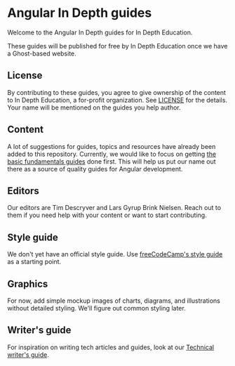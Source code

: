 # Angular In Depth guides
Welcome to the Angular In Depth guides for In Depth Education.

These guides will be published for free by In Depth Education once we have a
Ghost-based website.

## License
By contributing to these guides, you agree to give ownership of the content to
In Depth Education, a for-profit organization. See [LICENSE](./LICENSE) for the
details. Your name will be mentioned on the guides you help author.

## Content
A lot of suggestions for guides, topics and resources have already been added
to this repository. Currently, we would like to focus on getting [the basic
fundamentals guides](./fundamentals/angular-fundamentals.md) done first. This
will help us put our name out there as a source of quality guides for Angular
development.

## Editors
Our editors are Tim Descryver and Lars Gyrup Brink Nielsen. Reach out to them
if you need help with your content or want to start contributing.

## Style guide
We don't yet have an official style guide. Use [freeCodeCamp's style guide](https://github.com/freeCodeCamp/freeCodeCamp/blob/master/docs/style-guide-for-guide-articles.md)
as a starting point.

## Graphics
For now, add simple mockup images of charts, diagrams, and illustrations without
detailed styling. We'll figure out common styling later.

## Writer's guide
For inspiration on writing tech articles and guides, look at our [Technical
writer's guide](https://gitlab.com/in-depth-education/angular-in-depth/angular-in-depth-guides/blob/master/technical-writers-guide.md).